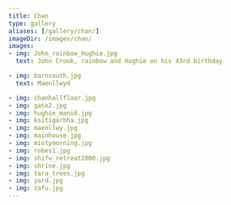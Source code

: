 ```yaml
---
title: Chan
type: gallery
aliases: [/gallery/chan/]
imageDir: /images/chan/
images:
- img: John_rainbow_Hughie.jpg
  text: John Crook, rainbow and Hughie on his 43rd birthday

- img: barnsouth.jpg
  text: Maenllwyd

- img: chanhallfloor.jpg
- img: gate2.jpg
- img: hughie_mani6.jpg
- img: ksitigarbha.jpg
- img: maenllwy.jpg
- img: mainhouse.jpg
- img: mistymorning.jpg
- img: robes1.jpg
- img: shifu_retreat2000.jpg
- img: shrine.jpg
- img: tara_trees.jpg
- img: yard.jpg
- img: zafu.jpg
---
```


